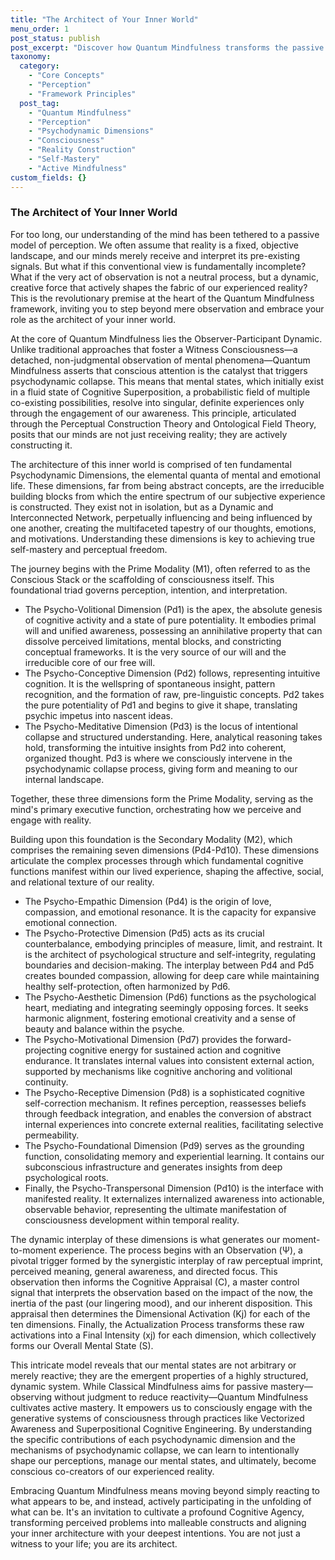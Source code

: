 ```yaml
---
title: "The Architect of Your Inner World"
menu_order: 1
post_status: publish
post_excerpt: "Discover how Quantum Mindfulness transforms the passive observer into an active co-creator of reality. This framework unveils the intricate psychodynamic dimensions of consciousness, revealing how your attention and interpretation actively shape your experienced world. Learn to navigate the 'wave function' of your mind to cultivate intentional and fulfilling mental states."
taxonomy:
  category:
    - "Core Concepts"
    - "Perception"
    - "Framework Principles"
  post_tag:
    - "Quantum Mindfulness"
    - "Perception"
    - "Psychodynamic Dimensions"
    - "Consciousness"
    - "Reality Construction"
    - "Self-Mastery"
    - "Active Mindfulness"
custom_fields: {}
---
```


### The Architect of Your Inner World

For too long, our understanding of the mind has been tethered to a passive model of perception. We often assume that reality is a fixed, objective landscape, and our minds merely receive and interpret its pre-existing signals. But what if this conventional view is fundamentally incomplete? What if the very act of observation is not a neutral process, but a dynamic, creative force that actively shapes the fabric of our experienced reality? This is the revolutionary premise at the heart of the Quantum Mindfulness framework, inviting you to step beyond mere observation and embrace your role as the architect of your inner world.

At the core of Quantum Mindfulness lies the Observer-Participant Dynamic. Unlike traditional approaches that foster a Witness Consciousness—a detached, non-judgmental observation of mental phenomena—Quantum Mindfulness asserts that conscious attention is the catalyst that triggers psychodynamic collapse. This means that mental states, which initially exist in a fluid state of Cognitive Superposition, a probabilistic field of multiple co-existing possibilities, resolve into singular, definite experiences only through the engagement of our awareness. This principle, articulated through the Perceptual Construction Theory and Ontological Field Theory, posits that our minds are not just receiving reality; they are actively constructing it.

The architecture of this inner world is comprised of ten fundamental Psychodynamic Dimensions, the elemental quanta of mental and emotional life. These dimensions, far from being abstract concepts, are the irreducible building blocks from which the entire spectrum of our subjective experience is constructed. They exist not in isolation, but as a Dynamic and Interconnected Network, perpetually influencing and being influenced by one another, creating the multifaceted tapestry of our thoughts, emotions, and motivations. Understanding these dimensions is key to achieving true self-mastery and perceptual freedom.

The journey begins with the Prime Modality (M1), often referred to as the Conscious Stack or the scaffolding of consciousness itself. This foundational triad governs perception, intention, and interpretation.

*   The Psycho-Volitional Dimension (Pd1) is the apex, the absolute genesis of cognitive activity and a state of pure potentiality. It embodies primal will and unified awareness, possessing an annihilative property that can dissolve perceived limitations, mental blocks, and constricting conceptual frameworks. It is the very source of our will and the irreducible core of our free will.
*   The Psycho-Conceptive Dimension (Pd2) follows, representing intuitive cognition. It is the wellspring of spontaneous insight, pattern recognition, and the formation of raw, pre-linguistic concepts. Pd2 takes the pure potentiality of Pd1 and begins to give it shape, translating psychic impetus into nascent ideas.
*   The Psycho-Meditative Dimension (Pd3) is the locus of intentional collapse and structured understanding. Here, analytical reasoning takes hold, transforming the intuitive insights from Pd2 into coherent, organized thought. Pd3 is where we consciously intervene in the psychodynamic collapse process, giving form and meaning to our internal landscape.

Together, these three dimensions form the Prime Modality, serving as the mind's primary executive function, orchestrating how we perceive and engage with reality.

Building upon this foundation is the Secondary Modality (M2), which comprises the remaining seven dimensions (Pd4-Pd10). These dimensions articulate the complex processes through which fundamental cognitive functions manifest within our lived experience, shaping the affective, social, and relational texture of our reality.

*   The Psycho-Empathic Dimension (Pd4) is the origin of love, compassion, and emotional resonance. It is the capacity for expansive emotional connection.
*   The Psycho-Protective Dimension (Pd5) acts as its crucial counterbalance, embodying principles of measure, limit, and restraint. It is the architect of psychological structure and self-integrity, regulating boundaries and decision-making. The interplay between Pd4 and Pd5 creates bounded compassion, allowing for deep care while maintaining healthy self-protection, often harmonized by Pd6.
*   The Psycho-Aesthetic Dimension (Pd6) functions as the psychological heart, mediating and integrating seemingly opposing forces. It seeks harmonic alignment, fostering emotional creativity and a sense of beauty and balance within the psyche.
*   The Psycho-Motivational Dimension (Pd7) provides the forward-projecting cognitive energy for sustained action and cognitive endurance. It translates internal values into consistent external action, supported by mechanisms like cognitive anchoring and volitional continuity.
*   The Psycho-Receptive Dimension (Pd8) is a sophisticated cognitive self-correction mechanism. It refines perception, reassesses beliefs through feedback integration, and enables the conversion of abstract internal experiences into concrete external realities, facilitating selective permeability.
*   The Psycho-Foundational Dimension (Pd9) serves as the grounding function, consolidating memory and experiential learning. It contains our subconscious infrastructure and generates insights from deep psychological roots.
*   Finally, the Psycho-Transpersonal Dimension (Pd10) is the interface with manifested reality. It externalizes internalized awareness into actionable, observable behavior, representing the ultimate manifestation of consciousness development within temporal reality.

The dynamic interplay of these dimensions is what generates our moment-to-moment experience. The process begins with an Observation (Ψ), a pivotal trigger formed by the synergistic interplay of raw perceptual imprint, perceived meaning, general awareness, and directed focus. This observation then informs the Cognitive Appraisal (C), a master control signal that interprets the observation based on the impact of the now, the inertia of the past (our lingering mood), and our inherent disposition. This appraisal then determines the Dimensional Activation (Kj) for each of the ten dimensions. Finally, the Actualization Process transforms these raw activations into a Final Intensity (xj) for each dimension, which collectively forms our Overall Mental State (S).

This intricate model reveals that our mental states are not arbitrary or merely reactive; they are the emergent properties of a highly structured, dynamic system. While Classical Mindfulness aims for passive mastery—observing without judgment to reduce reactivity—Quantum Mindfulness cultivates active mastery. It empowers us to consciously engage with the generative systems of consciousness through practices like Vectorized Awareness and Superpositional Cognitive Engineering. By understanding the specific contributions of each psychodynamic dimension and the mechanisms of psychodynamic collapse, we can learn to intentionally shape our perceptions, manage our mental states, and ultimately, become conscious co-creators of our experienced reality.

Embracing Quantum Mindfulness means moving beyond simply reacting to what appears to be, and instead, actively participating in the unfolding of what can be. It's an invitation to cultivate a profound Cognitive Agency, transforming perceived problems into malleable constructs and aligning your inner architecture with your deepest intentions. You are not just a witness to your life; you are its architect.